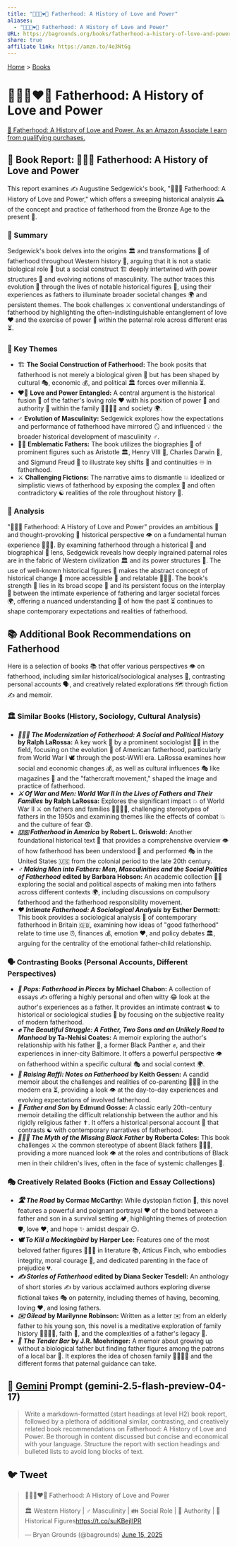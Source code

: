 ```yaml
---
title: "👨‍👧‍👦❤️💪 Fatherhood: A History of Love and Power"
aliases:
  - "👨‍👧‍👦❤️💪 Fatherhood: A History of Love and Power"
URL: https://bagrounds.org/books/fatherhood-a-history-of-love-and-power
share: true
affiliate link: https://amzn.to/4e3NtGg
---
```

[Home](../index.md) > [Books](./index.md)  
# 👨‍👧‍👦❤️💪 Fatherhood: A History of Love and Power  
[🛒 Fatherhood: A History of Love and Power. As an Amazon Associate I earn from qualifying purchases.](https://amzn.to/4e3NtGg)  
  
## 📖 Book Report: 👨‍👧‍👦 Fatherhood: A History of Love and Power  
  
This report examines ✍️ Augustine Sedgewick's book, "👨‍👧‍👦 Fatherhood: A History of Love and Power," which offers a sweeping historical analysis 🕰️ of the concept and practice of fatherhood from the Bronze Age to the present 🎁.  
  
### 📝 Summary  
  
Sedgewick's book delves into the origins 🏛️ and transformations 🔄 of fatherhood throughout Western history 📜, arguing that it is not a static biological role 🧬 but a social construct 🏗️ deeply intertwined with power structures 💪 and evolving notions of masculinity. The author traces this evolution 👣 through the lives of notable historical figures 👤, using their experiences as fathers to illuminate broader societal changes 🌍 and persistent themes. The book challenges ⚔️ conventional understandings of fatherhood by highlighting the often-indistinguishable entanglement of love ❤️ and the exercise of power 💪 within the paternal role across different eras ⏳.  
  
### 🔑 Key Themes  
  
* 🏗️ **The Social Construction of Fatherhood:** The book posits that fatherhood is not merely a biological given 🧬 but has been shaped by cultural 🎭, economic 💰, and political 🏛️ forces over millennia ⏳.  
* ❤️💪 **Love and Power Entangled:** A central argument is the historical fusion 🤝 of the father's loving role ❤️ with his position of power 💪 and authority 👑 within the family 👨‍👩‍👧‍👦 and society 🌍.  
* ♂️ **Evolution of Masculinity:** Sedgewick explores how the expectations and performance of fatherhood have mirrored 🪞 and influenced 💡 the broader historical development of masculinity ♂️.  
* 👨‍🏫 **Emblematic Fathers:** The book utilizes the biographies 📖 of prominent figures such as Aristotle 🏛️, Henry VIII 👑, Charles Darwin 🧬, and Sigmund Freud 🧠 to illustrate key shifts 🔄 and continuities ♾️ in fatherhood.  
* ⚔️ **Challenging Fictions:** The narrative aims to dismantle 💥 idealized or simplistic views of fatherhood by exposing the complex 🧩 and often contradictory ☯️ realities of the role throughout history 📜.  
  
### 🔬 Analysis  
  
"👨‍👧‍👦 Fatherhood: A History of Love and Power" provides an ambitious 🚀 and thought-provoking 🤔 historical perspective 👁️ on a fundamental human experience 🧑‍🤝‍🧑. By examining fatherhood through a historical 📜 and biographical 📖 lens, Sedgewick reveals how deeply ingrained paternal roles are in the fabric of Western civilization 🏛️ and its power structures 💪. The use of well-known historical figures 👤 makes the abstract concept of historical change 🔄 more accessible 🔑 and relatable 🧑‍🤝‍🧑. The book's strength 💪 lies in its broad scope 🔭 and its persistent focus on the interplay 🤝 between the intimate experience of fathering and larger societal forces 🌍, offering a nuanced understanding 🤔 of how the past ⏳ continues to shape contemporary expectations and realities of fatherhood.  
  
## 📚 Additional Book Recommendations on Fatherhood  
  
Here is a selection of books 📚 that offer various perspectives 👁️ on fatherhood, including similar historical/sociological analyses 🔎, contrasting personal accounts 🗣️, and creatively related explorations 🗺️ through fiction ✍️ and memoir.  
  
### 🏛️ Similar Books (History, Sociology, Cultural Analysis)  
  
* ***👨‍👧‍👦 The Modernization of Fatherhood: A Social and Political History*** **by Ralph LaRossa:** A key work 🔑 by a prominent sociologist 🧑‍🏫 in the field, focusing on the evolution 🔄 of American fatherhood, particularly from World War I 🕊️ through the post-WWII era. LaRossa examines how social and economic changes 💰, as well as cultural influences 🎭 like magazines 📰 and the "fathercraft movement," shaped the image and practice of fatherhood.  
* ***⚔️ Of War and Men: World War II in the Lives of Fathers and Their Families*** **by Ralph LaRossa:** Explores the significant impact 💥 of World War II ⚔️ on fathers and families 👨‍👩‍👧‍👦, challenging stereotypes of fathers in the 1950s and examining themes like the effects of combat 💥 and the culture of fear 😨.  
* ***🇺🇸 Fatherhood in America*** **by Robert L. Griswold:** Another foundational historical text 📜 that provides a comprehensive overview 👁️ of how fatherhood has been understood 🤔 and performed 🎭 in the United States 🇺🇸 from the colonial period to the late 20th century.  
* ***♂️ Making Men into Fathers: Men, Masculinities and the Social Politics of Fatherhood*** **edited by Barbara Hobson:** An academic collection 🧑‍🏫 exploring the social and political aspects of making men into fathers across different contexts 🌍, including discussions on compulsory fatherhood and the fatherhood responsibility movement.  
* ***❤️ Intimate Fatherhood: A Sociological Analysis*** **by Esther Dermott:** This book provides a sociological analysis 🔎 of contemporary fatherhood in Britain 🇬🇧, examining how ideas of "good fatherhood" relate to time use ⏰, finances 💰, emotion ❤️, and policy debates 🏛️, arguing for the centrality of the emotional father-child relationship.  
  
### 🗣️ Contrasting Books (Personal Accounts, Different Perspectives)  
  
* ***🧩 Pops: Fatherhood in Pieces*** **by Michael Chabon:** A collection of essays ✍️ offering a highly personal and often witty 😂 look at the author's experiences as a father. It provides an intimate contrast ☯️ to historical or sociological studies 🔎 by focusing on the subjective reality of modern fatherhood.  
* ***✊ The Beautiful Struggle: A Father, Two Sons and an Unlikely Road to Manhood*** **by Ta-Nehisi Coates:** A memoir exploring the author's relationship with his father 👴, a former Black Panther ✊, and their experiences in inner-city Baltimore. It offers a powerful perspective 👁️ on fatherhood within a specific cultural 🎭 and social context 🌍.  
* ***👶 Raising Raffi: Notes on Fatherhood*** **by Keith Gessen:** A candid memoir about the challenges and realities of co-parenting 🧑‍🤝‍🧑 in the modern era ⏳, providing a look 👁️ at the day-to-day experiences and evolving expectations of involved fatherhood.  
* ***👴 Father and Son*** **by Edmund Gosse:** A classic early 20th-century memoir detailing the difficult relationship between the author and his rigidly religious father ✝️. It offers a historical personal account 📜 that contrasts ☯️ with contemporary narratives of fatherhood.  
* ***👨🏿‍🦱 The Myth of the Missing Black Father*** **by Roberta Coles:** This book challenges ⚔️ the common stereotype of absent Black fathers 👨🏿‍🦱, providing a more nuanced look 👁️ at the roles and contributions of Black men in their children's lives, often in the face of systemic challenges 🚧.  
  
### 🎭 Creatively Related Books (Fiction and Essay Collections)  
  
* ***🛣️ The Road*** **by Cormac McCarthy:** While dystopian fiction 🤖, this novel features a powerful and poignant portrayal ❤️ of the bond between a father and son in a survival setting 🏕️, highlighting themes of protection 🛡️, love ❤️, and hope ✨ amidst despair 😔.  
* ***🕊️ To Kill a Mockingbird*** **by Harper Lee:** Features one of the most beloved father figures 👨‍👧‍👦 in literature 📚, Atticus Finch, who embodies integrity, moral courage 💪, and dedicated parenting in the face of prejudice 💔.  
* ***✍️ Stories of Fatherhood*** **edited by Diana Secker Tesdell:** An anthology of short stories ✍️ by various acclaimed authors exploring diverse fictional takes 🎭 on paternity, including themes of having, becoming, loving ❤️, and losing fathers.  
* ***✉️ Gilead*** **by Marilynne Robinson:** Written as a letter ✉️ from an elderly father to his young son, this novel is a meditative exploration of family history 👨‍👩‍👧‍👦, faith 🙏, and the complexities of a father's legacy 📜.  
* ***🍻 The Tender Bar*** **by J.R. Moehringer:** A memoir about growing up without a biological father but finding father figures among the patrons of a local bar 🍻. It explores the idea of chosen family 👨‍👩‍👧‍👦 and the different forms that paternal guidance can take.  
  
## 💬 [Gemini](../software/gemini.md) Prompt (gemini-2.5-flash-preview-04-17)  
> Write a markdown-formatted (start headings at level H2) book report, followed by a plethora of additional similar, contrasting, and creatively related book recommendations on Fatherhood: A History of Love and Power. Be thorough in content discussed but concise and economical with your language. Structure the report with section headings and bulleted lists to avoid long blocks of text.  
  
## 🐦 Tweet  
<blockquote class="twitter-tweet" data-theme="dark"><p lang="en" dir="ltr">👨‍👧‍👦❤️💪 Fatherhood: A History of Love and Power<br><br>🏛️ Western History | ♂️ Masculinity | 👪 Social Role | 👑 Authority | 👤 Historical Figures<a href="https://t.co/suKBejIIPR">https://t.co/suKBejIIPR</a></p>&mdash; Bryan Grounds (@bagrounds) <a href="https://twitter.com/bagrounds/status/1934366432302961148?ref_src=twsrc%5Etfw">June 15, 2025</a></blockquote> <script async src="https://platform.twitter.com/widgets.js" charset="utf-8"></script>